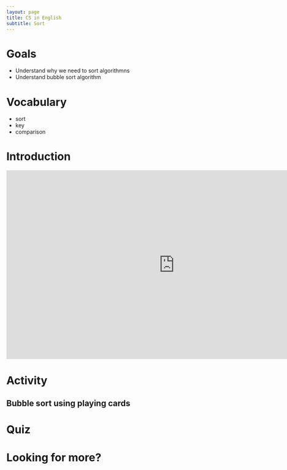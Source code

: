 ```yaml
---
layout: page
title: CS in English
subtitle: Sort
---
```


# Goals
- Understand why we need to sort algorithmns 
- Understand bubble sort algorithm

# Vocabulary
- sort
- key 
- comparison

# Introduction

<iframe width="876" height="493" src="https://www.youtube.com/embed/uu_LmRhW0kg?list=PLi-qDeIYZnYkb8pIcBZzgUNj2_iv63plL" frameborder="0" allow="accelerometer; autoplay; encrypted-media; gyroscope; picture-in-picture" allowfullscreen></iframe>

# Activity

## Bubble sort using playing cards

# Quiz

# Looking for more?